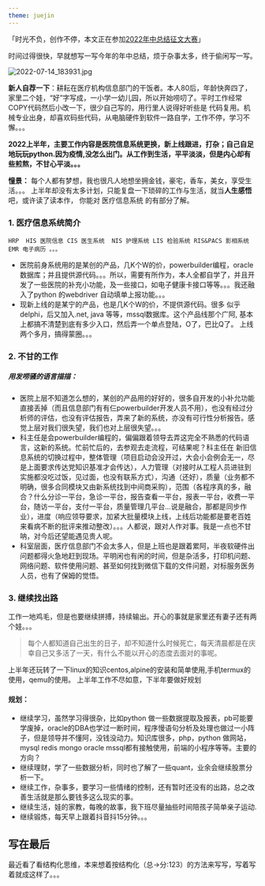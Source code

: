 ```yaml
---
theme: juejin
---
```

「时光不负，创作不停，本文正在参加[2022年中总结征文大赛](https://juejin.cn/post/7108989863126368286 "https://juejin.cn/post/7108989863126368286")」

时间过得很快，早就想写一写今年的年中总结，烦于杂事太多，终于偷闲写一写。


![2022-07-14_183931.jpg](https://p3-juejin.byteimg.com/tos-cn-i-k3u1fbpfcp/291f7252eb4c429cb615e2cb5d7c0a22~tplv-k3u1fbpfcp-watermark.image?)

**新人自荐一下**：耕耘在医疗机构信息部门的干饭者。本人80后，年龄快奔四了，家里二个娃，“好”字写成，一小学一幼儿园，所以开始唠叨了。平时工作经常COPY代码然后小改一下，很少自己写的，用行里人说得好听些是 代码复用。机械专业出身，却喜欢码些代码，从电脑硬件到软件一路自学，工作不停，学习不懈。。。

**2022上半年，主要工作内容是医院信息系统更换，新上线跟进，打杂；自己自足地玩玩python.因为疫情,没怎么出门。从工作到生活，平平淡淡，但是内心却有些煎熬，不甘心平淡。。。**

 **憧景：**
每个人都有梦想，我也很凡人地想坐拥金钱，豪宅，香车，美女，享受生活。。。
上半年却没有太多计划，只能复盘一下琐碎的工作与生活，就当**人生感悟**吧，或许读了读本作， 你能对 医疗信息系统 的有部分了解。

### **1. 医疗信息系统简介**

``` 
HRP  HIS 医院信息 CIS 医生系统  NIS 护理系统 LIS 检验系统 RIS&PACS 影相系统 EMR 电子病历 。。。
```
- 医院前身系统用的是某创的产品，几K个W的价，powerbuilder编程，oracle数据库；并且提供源代码。。。所以，需要有所作为，本人全都自学了，并且开发了一些医院的补充小功能，及一些接口，如电子健康卡接口等等。。。我还融入了python 的webdriver 自动填单上报功能。。。
- 现新上线的是某宁的产品，也是几K个W的价，不提供源代码。很多 似乎delphi，后又加入.net, java 等等，mssql数据库。这个产品线那个广阿, 基本上都搞不清楚到底有多少入口，然后弄一个单点登陆，O了，巴比Q了。 上线两个多月，搞得蒙圈。。。

### **2. 不甘的工作**
##### 用发唠骚的语言描描：
- 医院上层不知道怎么想的，某创的产品用的好好的，很多自开发的小补允功能直接丢掉（而且信息部门有有仨powerbuilder开发人员不用），也没有经过分析师的评估，也没有评估报告，弄来了新的系统，亦没有可行性分析报告。感觉上层对我们很失望，我们也对上层很失望。。。
- 科主任是会powerbuilder编程的，偏偏跟着领导去弄这完全不熟悉的代码语言，这新的系统。忙前忙后的，去参观去走流程，可结果呢？科主任在 新旧信息系统的切换过程中，整体管理（项目启动会没开过，大会小会例会无一，尽是上面要求传达党知识基准才会传达），人力管理（对接时从工程人员进驻到实施都没吃过饭，见过面，也没有联系方式），沟通（还好），质量（业务都不明确，很多合同模块又由新系统找到中间商采购），范围（各程序真的多，融合？什么分诊一平台，急诊一平台，报告查看一平台，报表一平台，收费一平台，随访一平台，支付一平台，质量管理几平台...说是融合，那都是同步作业），进度（响应领导要求，加紧大批量模块上线，上线后功能都是要老百姓来看病不断的批评来推动整改）。。。人都说，跟对人作对事。我是一点也不甘呐，对今后还望能遇见贵人呢。
- 科室层面，医疗信息部门不会太多人，但是上班也是跟着累阿，半夜软硬件出问题都得火急地赶到现场。平明闲也有闲的时间，但是杂活多，打印机问题、网络问题、软件使用问题、甚至如何找到微信下载的文件问题，对标服务医务人员，也有了保姆的觉悟。

### **3. 继续找出路**
工作一地鸡毛，但是也要继续拼搏，持续输出。开心的事就是家里还有妻子还有两个娃。。。
> 每个人都知道自己出生的日子，却不知道什么时候死亡，每天清晨都是在庆幸自己又多活了一天，有什么不能以开心的态度去面对的事呢。

上半年还玩转了一下linux的知识centos,alpine的安装和简单使用,手机termux的使用，qemu的使用。
上半年工作不尽如意，下半年要做好规划
#### **规划：**
- 继续学习，虽然学习得很杂，比如python 做一些数据提取及报表，pb可能要学废掉，oracle的DBA也学过一断时间，程序慢语句分析及处理也做过一小阵子，但是领导并不懂阿，没钱没动力。知识库很多，php，python 做网站，mysql redis mongo oracle mssql都有接触使用，前端的小程序等等。主要的方向？
- 继续理财，学了一些数据分析，同时也了解了一些quant，业余会继续股票分析一下。
- 继续工作，杂事多，要学习一些情绪的控制，还有暂时还没有的出路，总之改善生活就是那么要钱多这么现实的事。
- 继续生活，娃的家教，每晚的故事，我下班尽量抽些时间陪孩子简单亲子运动.
- 继续锻炼，每天早上跟着抖音抖15分钟。。。

## 写在最后
最近看了看结构化思维，本来想着按结构化（总->分:123）的方法来写写，写着写着就成这样了。。。
